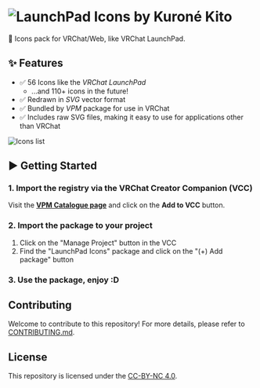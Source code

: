 # ![LaunchPad Icons by Kuroné Kito](https://kurone-kito.github.io/launchpad-icons/banner.png)

🚀 Icons pack for VRChat/Web, like VRChat LaunchPad.

## ✨ Features

- ✅ 56 Icons like the _VRChat LaunchPad_
  - ...and 110+ icons in the future!
- ✅ Redrawn in _SVG_ vector format
- ✅ Bundled by _VPM_ package for use in VRChat
- ✅ Includes raw SVG files, making it easy to use for applications other than VRChat

![Icons list](https://kurone-kito.github.io/launchpad-icons/icons.png)

## ▶ Getting Started

### 1. Import the registry via the VRChat Creator Companion (VCC)

Visit the **[VPM Catalogue page](https://kurone-kito.github.io/vpm/)** and click on the **Add to VCC** button.

### 2. Import the package to your project

1. Click on the "Manage Project" button in the VCC
2. Find the "LaunchPad Icons" package and click on the "(+) Add package" button

### 3. Use the package, enjoy :D

## Contributing

Welcome to contribute to this repository! For more details,
please refer to [CONTRIBUTING.md](.github/CONTRIBUTING.md).

## License

This repository is licensed under the [CC-BY-NC 4.0](LICENSE).
